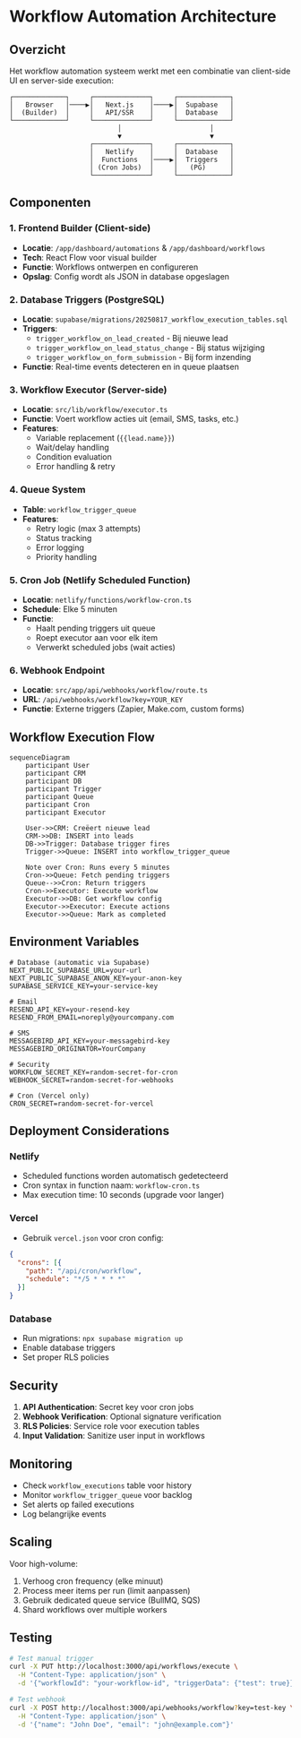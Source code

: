 # Workflow Automation Architecture

## Overzicht

Het workflow automation systeem werkt met een combinatie van client-side UI en server-side execution:

```
┌─────────────┐     ┌──────────────┐     ┌─────────────┐
│   Browser   │────▶│   Next.js    │────▶│  Supabase   │
│  (Builder)  │     │   API/SSR    │     │  Database   │
└─────────────┘     └──────────────┘     └─────────────┘
                           │                      │
                           ▼                      ▼
                    ┌──────────────┐     ┌─────────────┐
                    │   Netlify    │     │  Database   │
                    │  Functions   │────▶│  Triggers   │
                    │ (Cron Jobs)  │     │   (PG)      │
                    └──────────────┘     └─────────────┘
```

## Componenten

### 1. **Frontend Builder** (Client-side)
- **Locatie**: `/app/dashboard/automations` & `/app/dashboard/workflows`
- **Tech**: React Flow voor visual builder
- **Functie**: Workflows ontwerpen en configureren
- **Opslag**: Config wordt als JSON in database opgeslagen

### 2. **Database Triggers** (PostgreSQL)
- **Locatie**: `supabase/migrations/20250817_workflow_execution_tables.sql`
- **Triggers**:
  - `trigger_workflow_on_lead_created` - Bij nieuwe lead
  - `trigger_workflow_on_lead_status_change` - Bij status wijziging
  - `trigger_workflow_on_form_submission` - Bij form inzending
- **Functie**: Real-time events detecteren en in queue plaatsen

### 3. **Workflow Executor** (Server-side)
- **Locatie**: `src/lib/workflow/executor.ts`
- **Functie**: Voert workflow acties uit (email, SMS, tasks, etc.)
- **Features**:
  - Variable replacement (`{{lead.name}}`)
  - Wait/delay handling
  - Condition evaluation
  - Error handling & retry

### 4. **Queue System**
- **Table**: `workflow_trigger_queue`
- **Features**:
  - Retry logic (max 3 attempts)
  - Status tracking
  - Error logging
  - Priority handling

### 5. **Cron Job** (Netlify Scheduled Function)
- **Locatie**: `netlify/functions/workflow-cron.ts`
- **Schedule**: Elke 5 minuten
- **Functie**: 
  - Haalt pending triggers uit queue
  - Roept executor aan voor elk item
  - Verwerkt scheduled jobs (wait acties)

### 6. **Webhook Endpoint**
- **Locatie**: `src/app/api/webhooks/workflow/route.ts`
- **URL**: `/api/webhooks/workflow?key=YOUR_KEY`
- **Functie**: Externe triggers (Zapier, Make.com, custom forms)

## Workflow Execution Flow

```mermaid
sequenceDiagram
    participant User
    participant CRM
    participant DB
    participant Trigger
    participant Queue
    participant Cron
    participant Executor
    
    User->>CRM: Creëert nieuwe lead
    CRM->>DB: INSERT into leads
    DB->>Trigger: Database trigger fires
    Trigger->>Queue: INSERT into workflow_trigger_queue
    
    Note over Cron: Runs every 5 minutes
    Cron->>Queue: Fetch pending triggers
    Queue-->>Cron: Return triggers
    Cron->>Executor: Execute workflow
    Executor->>DB: Get workflow config
    Executor->>Executor: Execute actions
    Executor->>Queue: Mark as completed
```

## Environment Variables

```env
# Database (automatic via Supabase)
NEXT_PUBLIC_SUPABASE_URL=your-url
NEXT_PUBLIC_SUPABASE_ANON_KEY=your-anon-key
SUPABASE_SERVICE_KEY=your-service-key

# Email
RESEND_API_KEY=your-resend-key
RESEND_FROM_EMAIL=noreply@yourcompany.com

# SMS
MESSAGEBIRD_API_KEY=your-messagebird-key
MESSAGEBIRD_ORIGINATOR=YourCompany

# Security
WORKFLOW_SECRET_KEY=random-secret-for-cron
WEBHOOK_SECRET=random-secret-for-webhooks

# Cron (Vercel only)
CRON_SECRET=random-secret-for-vercel
```

## Deployment Considerations

### Netlify
- Scheduled functions worden automatisch gedetecteerd
- Cron syntax in function naam: `workflow-cron.ts`
- Max execution time: 10 seconds (upgrade voor langer)

### Vercel
- Gebruik `vercel.json` voor cron config:
```json
{
  "crons": [{
    "path": "/api/cron/workflow",
    "schedule": "*/5 * * * *"
  }]
}
```

### Database
- Run migrations: `npx supabase migration up`
- Enable database triggers
- Set proper RLS policies

## Security

1. **API Authentication**: Secret key voor cron jobs
2. **Webhook Verification**: Optional signature verification
3. **RLS Policies**: Service role voor execution tables
4. **Input Validation**: Sanitize user input in workflows

## Monitoring

- Check `workflow_executions` table voor history
- Monitor `workflow_trigger_queue` voor backlog
- Set alerts op failed executions
- Log belangrijke events

## Scaling

Voor high-volume:
1. Verhoog cron frequency (elke minuut)
2. Process meer items per run (limit aanpassen)
3. Gebruik dedicated queue service (BullMQ, SQS)
4. Shard workflows over multiple workers

## Testing

```bash
# Test manual trigger
curl -X PUT http://localhost:3000/api/workflows/execute \
  -H "Content-Type: application/json" \
  -d '{"workflowId": "your-workflow-id", "triggerData": {"test": true}}'

# Test webhook
curl -X POST http://localhost:3000/api/webhooks/workflow?key=test-key \
  -H "Content-Type: application/json" \
  -d '{"name": "John Doe", "email": "john@example.com"}'
```